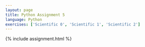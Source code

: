 ```yaml
---
layout: page
title: Python Assignment 5
language: Python
exercises: ['Scientific 0', 'Scientific 1', 'Scientific 2']
---
```


{% include assignment.html %}
